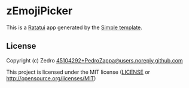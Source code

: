 # zEmojiPicker

This is a [Ratatui] app generated by the [Simple template].

[Ratatui]: https://ratatui.rs
[Simple Template]: https://github.com/ratatui/templates/tree/main/simple

## License

Copyright (c) Zedro <45104292+PedroZappa@users.noreply.github.com>

This project is licensed under the MIT license ([LICENSE] or <http://opensource.org/licenses/MIT>)

[LICENSE]: ./LICENSE
